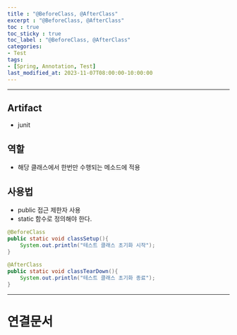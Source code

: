 ```yaml
---
title : "@BeforeClass, @AfterClass"
excerpt : "@BeforeClass, @AfterClass"
toc : true
toc_sticky : true
toc_label : "@BeforeClass, @AfterClass"
categories:
- Test
tags:
- [Spring, Annotation, Test]
last_modified_at: 2023-11-07T08:00:00-10:00:00
---
```

  
---
  
## Artifact
- junit
  
## 역할
- 해당 클래스에서 한번만 수행되는 메소드에 적용
  
## 사용법
- public 접근 제한자 사용
- static 함수로 정의해야 한다.
  
```java
@BeforeClass  
public static void classSetup(){  
    System.out.println("테스트 클래스 초기화 시작");  
}  
  
@AfterClass  
public static void classTearDown(){  
    System.out.println("테스트 클래스 초기화 종료");  
}
```  
---
  
# 연결문서
